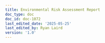 ```yaml
---
title: Environmental Risk Assessment Report
doc_type: doc
doc_id: doc-1072
last_edited_date: '2025-05-25'
last_edited_by: Ryan Laird
version: '1.0'
---
```



